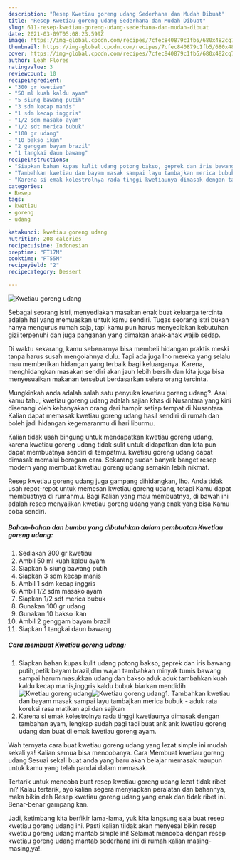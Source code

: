```yaml
---
description: "Resep Kwetiau goreng udang Sederhana dan Mudah Dibuat"
title: "Resep Kwetiau goreng udang Sederhana dan Mudah Dibuat"
slug: 611-resep-kwetiau-goreng-udang-sederhana-dan-mudah-dibuat
date: 2021-03-09T05:08:23.599Z
image: https://img-global.cpcdn.com/recipes/7cfec840879c1fb5/680x482cq70/kwetiau-goreng-udang-foto-resep-utama.jpg
thumbnail: https://img-global.cpcdn.com/recipes/7cfec840879c1fb5/680x482cq70/kwetiau-goreng-udang-foto-resep-utama.jpg
cover: https://img-global.cpcdn.com/recipes/7cfec840879c1fb5/680x482cq70/kwetiau-goreng-udang-foto-resep-utama.jpg
author: Leah Flores
ratingvalue: 3
reviewcount: 10
recipeingredient:
- "300 gr kwetiau"
- "50 ml kuah kaldu ayam"
- "5 siung bawang putih"
- "3 sdm kecap manis"
- "1 sdm kecap inggris"
- "1/2 sdm masako ayam"
- "1/2 sdt merica bubuk"
- "100 gr udang"
- "10 bakso ikan"
- "2 genggam bayam brazil"
- "1 tangkai daun bawang"
recipeinstructions:
- "Siapkan bahan kupas kulit udang potong bakso, geprek dan iris bawang putih,petik bayam brazil,dlm wajan tambahkan minyak tumis bawang sampai harum masukkan udang dan bakso aduk aduk tambahkan kuah kaldu kecap manis,inggris kaldu bubuk biarkan mendidih"
- "Tambahkan kwetiau dan bayam masak sampai layu tambajkan merica bubuk aduk rata koreksi rasa matikan api dan sajikan"
- "Karena si emak kolestrolnya rada tinggi kwetiaunya dimasak dengan tambahan ayam, lengkap sudah pagi tadi buat ank ank kwetiau goreng udang dan buat di emak kwetiau goreng ayam."
categories:
- Resep
tags:
- kwetiau
- goreng
- udang

katakunci: kwetiau goreng udang 
nutrition: 208 calories
recipecuisine: Indonesian
preptime: "PT17M"
cooktime: "PT55M"
recipeyield: "2"
recipecategory: Dessert

---
```



![Kwetiau goreng udang](https://img-global.cpcdn.com/recipes/7cfec840879c1fb5/680x482cq70/kwetiau-goreng-udang-foto-resep-utama.jpg)

Sebagai seorang istri, menyediakan masakan enak buat keluarga tercinta adalah hal yang memuaskan untuk kamu sendiri. Tugas seorang istri bukan hanya mengurus rumah saja, tapi kamu pun harus menyediakan kebutuhan gizi terpenuhi dan juga panganan yang dimakan anak-anak wajib sedap.

Di waktu  sekarang, kamu sebenarnya bisa membeli hidangan praktis meski tanpa harus susah mengolahnya dulu. Tapi ada juga lho mereka yang selalu mau memberikan hidangan yang terbaik bagi keluarganya. Karena, menghidangkan masakan sendiri akan jauh lebih bersih dan kita juga bisa menyesuaikan makanan tersebut berdasarkan selera orang tercinta. 



Mungkinkah anda adalah salah satu penyuka kwetiau goreng udang?. Asal kamu tahu, kwetiau goreng udang adalah sajian khas di Nusantara yang kini disenangi oleh kebanyakan orang dari hampir setiap tempat di Nusantara. Kalian dapat memasak kwetiau goreng udang hasil sendiri di rumah dan boleh jadi hidangan kegemaranmu di hari liburmu.

Kalian tidak usah bingung untuk mendapatkan kwetiau goreng udang, karena kwetiau goreng udang tidak sulit untuk didapatkan dan kita pun dapat membuatnya sendiri di tempatmu. kwetiau goreng udang dapat dimasak memalui beragam cara. Sekarang sudah banyak banget resep modern yang membuat kwetiau goreng udang semakin lebih nikmat.

Resep kwetiau goreng udang juga gampang dihidangkan, lho. Anda tidak usah repot-repot untuk memesan kwetiau goreng udang, tetapi Kamu dapat membuatnya di rumahmu. Bagi Kalian yang mau membuatnya, di bawah ini adalah resep menyajikan kwetiau goreng udang yang enak yang bisa Kamu coba sendiri.

<!--inarticleads1-->

##### Bahan-bahan dan bumbu yang dibutuhkan dalam pembuatan Kwetiau goreng udang:

1. Sediakan 300 gr kwetiau
1. Ambil 50 ml kuah kaldu ayam
1. Siapkan 5 siung bawang putih
1. Siapkan 3 sdm kecap manis
1. Ambil 1 sdm kecap inggris
1. Ambil 1/2 sdm masako ayam
1. Siapkan 1/2 sdt merica bubuk
1. Gunakan 100 gr udang
1. Gunakan 10 bakso ikan
1. Ambil 2 genggam bayam brazil
1. Siapkan 1 tangkai daun bawang




<!--inarticleads2-->

##### Cara membuat Kwetiau goreng udang:

1. Siapkan bahan kupas kulit udang potong bakso, geprek dan iris bawang putih,petik bayam brazil,dlm wajan tambahkan minyak tumis bawang sampai harum masukkan udang dan bakso aduk aduk tambahkan kuah kaldu kecap manis,inggris kaldu bubuk biarkan mendidih
<img src="https://img-global.cpcdn.com/steps/785ff589a8fbcc9e/160x128cq70/kwetiau-goreng-udang-langkah-memasak-1-foto.jpg" alt="Kwetiau goreng udang"><img src="https://img-global.cpcdn.com/steps/5d4e906b32871394/160x128cq70/kwetiau-goreng-udang-langkah-memasak-1-foto.jpg" alt="Kwetiau goreng udang">1. Tambahkan kwetiau dan bayam masak sampai layu tambajkan merica bubuk - aduk rata koreksi rasa matikan api dan sajikan
1. Karena si emak kolestrolnya rada tinggi kwetiaunya dimasak dengan tambahan ayam, lengkap sudah pagi tadi buat ank ank kwetiau goreng udang dan buat di emak kwetiau goreng ayam.




Wah ternyata cara buat kwetiau goreng udang yang lezat simple ini mudah sekali ya! Kalian semua bisa mencobanya. Cara Membuat kwetiau goreng udang Sesuai sekali buat anda yang baru akan belajar memasak maupun untuk kamu yang telah pandai dalam memasak.

Tertarik untuk mencoba buat resep kwetiau goreng udang lezat tidak ribet ini? Kalau tertarik, ayo kalian segera menyiapkan peralatan dan bahannya, maka bikin deh Resep kwetiau goreng udang yang enak dan tidak ribet ini. Benar-benar gampang kan. 

Jadi, ketimbang kita berfikir lama-lama, yuk kita langsung saja buat resep kwetiau goreng udang ini. Pasti kalian tiidak akan menyesal bikin resep kwetiau goreng udang mantab simple ini! Selamat mencoba dengan resep kwetiau goreng udang mantab sederhana ini di rumah kalian masing-masing,ya!.

